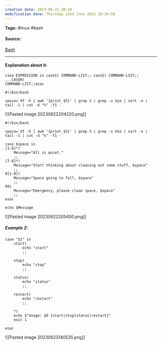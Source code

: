 ```yaml
---
creation date: 2023-06-22 20:34
modification date: Thursday 22nd June 2023 20:34:56
---
```


**Tags:** #linux #bash 

#### Source:
[Bash](https://tldp.org/LDP/Bash-Beginners-Guide/html/sect_07_03.html)

--------------------------------------

#### Explanation about it:

```
case EXPRESSION in case1) COMMAND-LIST;; case2) COMMAND-LIST;; ...CASEN)
COMMAND-LIST;;esac
```

```
#!/bin/bash

space=`df -h | awk '{print $5}' | grep % | grep -v Use | sort -n | tail -1 | cut -d "%" -f1 -`
```

![[Pasted image 20230622204220.png]]


```
#!/bin/bash

space=`df -h | awk '{print $5}' | grep % | grep -v Use | sort -n | tail -1 | cut -d "%" -f1 -`

case $space in
[1-6]*)
    Message="All is quiet."
    ;;
[7-8]*)
    Message="Start thinking about cleaning out some stuff, $space"
    ;;
9[1-8])
    Message="Space going to full, $space"
    ;;
99)
    Message="Emergency, please clean space, $space"
    ;;
esac

echo $Message
```

![[Pasted image 20230622205400.png]]


##### Example 2:

```
case "$1" in
    start)
        echo "start"
        ;;

    stop)
        echo "stop"
        ;;

    status)
        echo "status"
        ;;

    restart)
        echo "restart"
        ;;

    *)
    echo $"Usage: $0 {start|stop|status|restart}"
    exit 1

esac
```


![[Pasted image 20230623140535.png]]

